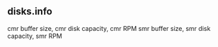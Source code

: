 ## disks.info
cmr buffer size, cmr disk capacity, cmr RPM
smr buffer size, smr disk capacity, smr RPM